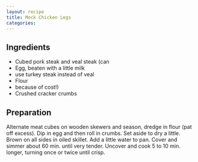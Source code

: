 ```yaml
---
layout: recipe
title: Mock Chicken Legs
categories:
---
```


## Ingredients

- Cubed pork steak and veal steak (can
- Egg, beaten with a little milk
- use turkey steak instead of veal
- Flour
- because of cost!)
- Crushed cracker crumbs

## Preparation

Alternate meat cubes on wooden skewers and season, dredge in flour (pat off excess).  Dip in egg and then roll in crumbs.  Set aside to dry a little.  Brown on all sides in oiled skillet.  Add a little water to pan.  Cover and simmer about 60 min. until very tender.  Uncover and cook 5 to 10 min. longer, turning once or twice until crisp.